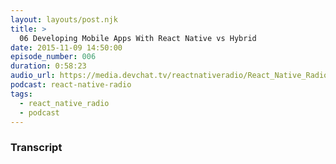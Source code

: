 ```yaml
---
layout: layouts/post.njk
title: >
  06 Developing Mobile Apps With React Native vs Hybrid
date: 2015-11-09 14:50:00
episode_number: 006
duration: 0:58:23
audio_url: https://media.devchat.tv/reactnativeradio/React_Native_Radio_Episode_6.mp3
podcast: react-native-radio
tags:
  - react_native_radio
  - podcast
---
```


### Transcript
